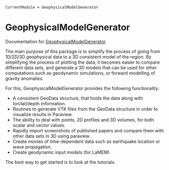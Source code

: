 ```@meta
CurrentModule = GeophysicalModelGenerator
```

# GeophysicalModelGenerator

Documentation for [GeophysicalModelGenerator](https://github.com/JuliaGeodynamics/GeophysicalModelGenerator.jl).

The main purpose of this package is to simplify the process of going from 1D/2D/3D geophysical data to a 3D consistent model of the region. By simplifying the process of plotting the data, it becomes easier to compare different data sets, and generate a 3D models that can be used for other computations such as geodynamic simulations, or forward modelling of gravity anomalies.

For this, GeophysicalModelGenerator provides the following functionality:
- A consistent GeoData structure, that holds the data along with lon/lat/depth information. 
- Routines to generate VTK files from the GeoData structure in order to visualize results in Paraview.
- The ability to deal with points, 2D profiles and 3D volumes, for both scalar and vector values.
- Rapidly import screenshots of published papers and compare them with other data sets in 3D using paraview.
- Create movies of time-dependent data such as earthquake location or wave propagation.
- Create geodynamic input models (for LaMEM)

The best way to get started is to look at the tutorials.

